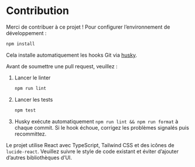 # Contribution

Merci de contribuer à ce projet ! Pour configurer l’environnement de développement :

```bash
npm install
```

Cela installe automatiquement les hooks Git via [husky](https://typicode.github.io/husky).

Avant de soumettre une pull request, veuillez :

1. Lancer le linter

   ```bash
   npm run lint
   ```

2. Lancer les tests

   ```bash
   npm test
   ```

3. Husky exécute automatiquement `npm run lint && npm run format` à chaque commit.
   Si le hook échoue, corrigez les problèmes signalés puis recommittez.

Le projet utilise React avec TypeScript, Tailwind CSS et des icônes de `lucide-react`.
Veuillez suivre le style de code existant et éviter d’ajouter d’autres bibliothèques d’UI.
